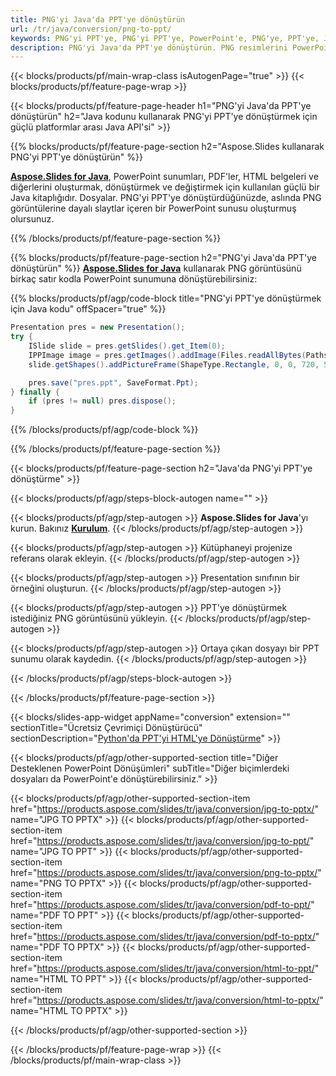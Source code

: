```yaml
---
title: PNG'yi Java'da PPT'ye dönüştürün
url: /tr/java/conversion/png-to-ppt/
keywords: PNG'yi PPT'ye, PNG'yi PPT'ye, PowerPoint'e, PNG'ye, PPT'ye, Java API'sine, Java Kitaplığına dönüştürün
description: PNG'yi Java'da PPT'ye dönüştürün. PNG resimlerini PowerPoint'e dönüştürmek için Java kitaplığı API'sini kullanın
---
```


{{< blocks/products/pf/main-wrap-class isAutogenPage="true" >}}
{{< blocks/products/pf/feature-page-wrap >}}

{{< blocks/products/pf/feature-page-header h1="PNG'yi Java'da PPT'ye dönüştürün" h2="Java kodunu kullanarak PNG'yi PPT'ye dönüştürmek için güçlü platformlar arası Java API'si" >}}

{{% blocks/products/pf/feature-page-section h2="Aspose.Slides kullanarak PNG'yi PPT'ye dönüştürün" %}}

[**Aspose.Slides for Java**](https://products.aspose.com/slides/tr/java/), PowerPoint sunumları, PDF'ler, HTML belgeleri ve diğerlerini oluşturmak, dönüştürmek ve değiştirmek için kullanılan güçlü bir Java kitaplığıdır. Dosyalar. PNG'yi PPT'ye dönüştürdüğünüzde, aslında PNG görüntülerine dayalı slaytlar içeren bir PowerPoint sunusu oluşturmuş olursunuz.

{{% /blocks/products/pf/feature-page-section %}}


{{% blocks/products/pf/feature-page-section  h2="PNG'yi Java'da PPT'ye dönüştürün" %}}
[**Aspose.Slides for Java**](https://products.aspose.com/slides/tr/java/) kullanarak PNG görüntüsünü birkaç satır kodla PowerPoint sunumuna dönüştürebilirsiniz:

{{% blocks/products/pf/agp/code-block title="PNG'yi PPT'ye dönüştürmek için Java kodu" offSpacer="true" %}}
```java
Presentation pres = new Presentation();
try {
	ISlide slide = pres.getSlides().get_Item(0);
	IPPImage image = pres.getImages().addImage(Files.readAllBytes(Paths.get("image.png")));
	slide.getShapes().addPictureFrame(ShapeType.Rectangle, 0, 0, 720, 540, image);

	pres.save("pres.ppt", SaveFormat.Ppt);
} finally {
	if (pres != null) pres.dispose();
}
```
{{% /blocks/products/pf/agp/code-block %}}

{{% /blocks/products/pf/feature-page-section %}}




{{< blocks/products/pf/feature-page-section  h2="Java'da PNG'yi PPT'ye dönüştürme" >}}


{{< blocks/products/pf/agp/steps-block-autogen name="" >}}


{{< blocks/products/pf/agp/step-autogen >}}
**Aspose.Slides for Java**'yı kurun. Bakınız [**Kurulum**](https://docs.aspose.com/slides/java/installation/).
{{< /blocks/products/pf/agp/step-autogen >}}

{{< blocks/products/pf/agp/step-autogen >}}
Kütüphaneyi projenize referans olarak ekleyin.
{{< /blocks/products/pf/agp/step-autogen >}}

{{< blocks/products/pf/agp/step-autogen >}}
Presentation sınıfının bir örneğini oluşturun.
{{< /blocks/products/pf/agp/step-autogen >}}

{{< blocks/products/pf/agp/step-autogen >}}
PPT'ye dönüştürmek istediğiniz PNG görüntüsünü yükleyin.
{{< /blocks/products/pf/agp/step-autogen >}}

{{< blocks/products/pf/agp/step-autogen >}}
Ortaya çıkan dosyayı bir PPT sunumu olarak kaydedin.
{{< /blocks/products/pf/agp/step-autogen >}}


{{< /blocks/products/pf/agp/steps-block-autogen >}}


{{< /blocks/products/pf/feature-page-section >}}




{{< blocks/slides-app-widget  appName="conversion" extension="" sectionTitle="Ücretsiz Çevrimiçi Dönüştürücü" sectionDescription="[Python'da PPT'yi HTML'ye Dönüştürme](https://products.aspose.com/slides/tr/en/python-net/conversion/ppt-to-html/)" >}}

{{< blocks/products/pf/agp/other-supported-section title="Diğer Desteklenen PowerPoint Dönüşümleri" subTitle="Diğer biçimlerdeki dosyaları da PowerPoint'e dönüştürebilirsiniz." >}}

{{< blocks/products/pf/agp/other-supported-section-item href="https://products.aspose.com/slides/tr/java/conversion/jpg-to-pptx/" name="JPG TO PPTX" >}}
{{< blocks/products/pf/agp/other-supported-section-item href="https://products.aspose.com/slides/tr/java/conversion/jpg-to-ppt/" name="JPG TO PPT" >}}
{{< blocks/products/pf/agp/other-supported-section-item href="https://products.aspose.com/slides/tr/java/conversion/png-to-pptx/" name="PNG TO PPTX" >}}
{{< blocks/products/pf/agp/other-supported-section-item href="https://products.aspose.com/slides/tr/java/conversion/pdf-to-ppt/" name="PDF TO PPT" >}}
{{< blocks/products/pf/agp/other-supported-section-item href="https://products.aspose.com/slides/tr/java/conversion/pdf-to-pptx/" name="PDF TO PPTX" >}}
{{< blocks/products/pf/agp/other-supported-section-item href="https://products.aspose.com/slides/tr/java/conversion/html-to-ppt/" name="HTML TO PPT" >}}
{{< blocks/products/pf/agp/other-supported-section-item href="https://products.aspose.com/slides/tr/java/conversion/html-to-pptx/" name="HTML TO PPTX" >}}


{{< /blocks/products/pf/agp/other-supported-section >}}

{{< /blocks/products/pf/feature-page-wrap >}}
{{< /blocks/products/pf/main-wrap-class >}}